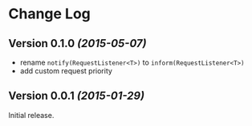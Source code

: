 Change Log
==========

Version 0.1.0 *(2015-05-07)*
----------------------------

 * rename `notify(RequestListener<T>)` to `inform(RequestListener<T>)`
 * add custom request priority

Version 0.0.1 *(2015-01-29)*
----------------------------

Initial release.